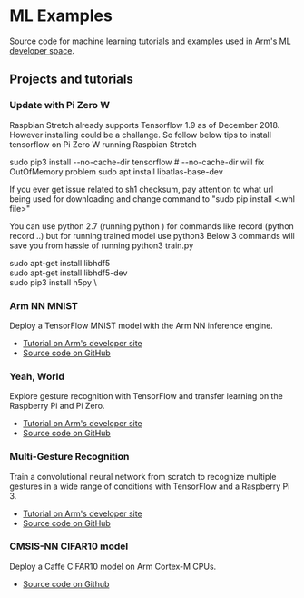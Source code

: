 # ML Examples

Source code for machine learning tutorials and examples used in [Arm's ML developer space](https://developer.arm.com/technologies/machine-learning-on-arm/developer-material).

## Projects and tutorials

### Update with Pi Zero W
Raspbian Stretch already supports Tensorflow 1.9 as of December 2018. However installing could be a challange. So follow below tips to install tensorflow on Pi Zero W running Raspbian Stretch

sudo pip3 install --no-cache-dir tensorflow \# --no-cache-dir will fix OutOfMemory problem
sudo apt install libatlas-base-dev

If you ever get issue related to sh1 checksum, pay attention to what url being used for downloading and change command to
"sudo pip install <.whl file>"

You can use python 2.7 (running python ) for commands like record (python record ..) but for running trained model use python3
Below 3 commands will save you from hassle of running python3 train.py

sudo apt-get install libhdf5 \
sudo apt-get install libhdf5-dev \
sudo pip3 install h5py \

### Arm NN MNIST
Deploy a TensorFlow MNIST model with the Arm NN inference engine.

* [Tutorial on Arm's developer site](https://developer.arm.com/technologies/machine-learning-on-arm/developer-material/how-to-guides/)
* [Source code on GitHub](armnn-mnist/README.md)

### Yeah, World
Explore gesture recognition with TensorFlow and transfer learning on the Raspberry Pi and Pi Zero.

* [Tutorial on Arm's developer site](https://developer.arm.com/technologies/machine-learning-on-arm/developer-material/how-to-guides/teach-your-raspberry-pi-yeah-world)
* [Source code on GitHub](yeah-world/README.md)

### Multi-Gesture Recognition
Train a convolutional neural network from scratch to recognize multiple gestures in a wide range of conditions with TensorFlow and a Raspberry Pi 3.

* [Tutorial on Arm's developer site](https://developer.arm.com/technologies/machine-learning-on-arm/developer-material/how-to-guides/teach-your-pi-multi-gesture)
* [Source code on GitHub](multi-gesture-recognition/README.md)

### CMSIS-NN CIFAR10 model
Deploy a Caffe CIFAR10 model on Arm Cortex-M CPUs.

* [Source code on Github](cmsisnn-cifar10/README.md)

